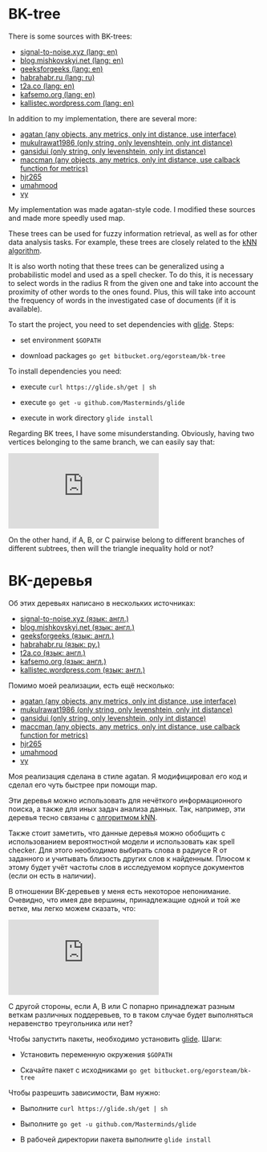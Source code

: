 # BK-tree

There is some sources with BK-trees:

* [signal-to-noise.xyz (lang: en)](http://signal-to-noise.xyz/post/bk-tree/)
* [blog.mishkovskyi.net (lang: en)](http://blog.mishkovskyi.net/posts/2015/Jul/31/implementing-bk-tree-in-clojure)
* [geeksforgeeks (lang: en)](http://www.geeksforgeeks.org/bk-tree-introduction-implementation/)
* [habrahabr.ru (lang: ru)](https://habrahabr.ru/post/114997/)
* [t2a.co (lang: en)](https://t2a.co/blog/index.php/spell-checking-or-search-engine-suggestions-using-bk-trees/)
* [kafsemo.org (lang: en)](http://www.kafsemo.org/2010/08/03_bk-tree-performance-notes.html)
* [kallistec.wordpress.com (lang: en)](https://kallistec.wordpress.com/tag/k-nearest-neighbors/)


In addition to my implementation, there are several more:

* [agatan (any objects, any metrics, only int distance, use interface)](https://github.com/agatan/bktree/blob/master/bktree.go)
* [mukulrawat1986 (only string, only levenshtein, only int distance)](https://github.com/mukulrawat1986/bktree-go/blob/master/bktree/bktree.go)
* [gansidui (only string, only levenshtein, only int distance)](https://github.com/gansidui/bktree/blob/master/bktree.go)
* [maccman (any objects, any metrics, only int distance, use calback function for metrics)](https://github.com/maccman/bktree/blob/master/bktree.go)
* [hjr265](https://github.com/hjr265/go-bktree/blob/master/bktree.go)
* [umahmood](https://github.com/umahmood/bktree/blob/master/bktree.go)
* [vy](https://github.com/vy/bk-tree)

My implementation was made agatan-style code. I modified these sources and made more speedly used map.

These trees can be used for fuzzy information retrieval, as well as for other data analysis tasks. For example, these trees are closely related to the [kNN algorithm](https://kallistec.wordpress.com/tag/k-nearest-neighbors/).

It is also worth noting that these trees can be generalized using a probabilistic model and used as a spell checker. To do this, it is necessary to select words in the radius R from the given one and take into account the proximity of other words to the ones found. Plus, this will take into account the frequency of words in the investigated case of documents (if it is available).

To start the project, you need to set dependencies with [glide](https://glide.readthedocs.io/en/latest/). Steps:

* set environment `$GOPATH`

* download packages `go get bitbucket.org/egorsteam/bk-tree`

To install dependencies you need:

* execute `curl https://glide.sh/get | sh`

* execute `go get -u github.com/Masterminds/glide`

* execute in work directory `glide install`

Regarding BK trees, I have some misunderstanding. Obviously, having two vertices belonging to the same branch, we can easily say that:

![f1](https://latex.codecogs.com/gif.latex?%5Crho%28A%2C%20B%29%20%5Cleq%20%5Crho%28A%2C%20C%29%20&plus;%20%5Crho%28C%2C%20B%29)

On the other hand, if A, B, or C pairwise belong to different branches of different subtrees, then will the triangle inequality hold or not?

# BK-деревья

Об этих деревьях написано в нескольких источниках:

* [signal-to-noise.xyz (язык: англ.)](http://signal-to-noise.xyz/post/bk-tree/)
* [blog.mishkovskyi.net (язык: англ.)](http://blog.mishkovskyi.net/posts/2015/Jul/31/implementing-bk-tree-in-clojure)
* [geeksforgeeks (язык: англ.)](http://www.geeksforgeeks.org/bk-tree-introduction-implementation/)
* [habrahabr.ru (язык: ру.)](https://habrahabr.ru/post/114997/)
* [t2a.co (язык: англ.)](https://t2a.co/blog/index.php/spell-checking-or-search-engine-suggestions-using-bk-trees/)
* [kafsemo.org (язык: англ.)](http://www.kafsemo.org/2010/08/03_bk-tree-performance-notes.html)
* [kallistec.wordpress.com (язык: англ.)](https://kallistec.wordpress.com/tag/k-nearest-neighbors/)


Помимо моей реализации, есть ещё несколько:

* [agatan (any objects, any metrics, only int distance, use interface)](https://github.com/agatan/bktree/blob/master/bktree.go)
* [mukulrawat1986 (only string, only levenshtein, only int distance)](https://github.com/mukulrawat1986/bktree-go/blob/master/bktree/bktree.go)
* [gansidui (only string, only levenshtein, only int distance)](https://github.com/gansidui/bktree/blob/master/bktree.go)
* [maccman (any objects, any metrics, only int distance, use calback function for metrics)](https://github.com/maccman/bktree/blob/master/bktree.go)
* [hjr265](https://github.com/hjr265/go-bktree/blob/master/bktree.go)
* [umahmood](https://github.com/umahmood/bktree/blob/master/bktree.go)
* [vy](https://github.com/vy/bk-tree)

Моя реализация сделана в стиле agatan. Я модифицировал его код и сделал его чуть быстрее при помощи map.

Эти деревья можно использовать для нечёткого информационного поиска, а также для иных задач анализа данных. Так, например, эти деревья тесно связаны с [алгоритмом kNN](https://kallistec.wordpress.com/tag/k-nearest-neighbors/).

Также стоит заметить, что данные деревья можно обобщить с использованием вероятностной модели и использовать как spell checker. Для этого необходимо выбирать слова в радиусе R от заданного и учитывать близость других слов к найденным. Плюсом к этому будет учёт частоты слов в исследуемом корпусе документов (если он есть в наличии).

В отношении BK-деревьев у меня есть некоторое непонимание. Очевидно, что имея две вершины, принадлежащие одной и той же ветке, мы легко можем сказать, что:

![f1](https://latex.codecogs.com/gif.latex?%5Crho%28A%2C%20B%29%20%5Cleq%20%5Crho%28A%2C%20C%29%20&plus;%20%5Crho%28C%2C%20B%29)

С другой стороны, если A, B или C попарно принадлежат разным веткам различных поддеревьев, то в таком случае будет выполняться неравенство треугольника или нет?

Чтобы запустить пакеты, необходимо установить [glide](https://glide.readthedocs.io/en/latest/). Шаги:

* Установить переменную окружения `$GOPATH`

* Скачайте пакет с исходниками `go get bitbucket.org/egorsteam/bk-tree`

Чтобы разрешить зависимости, Вам нужно:

* Выполните `curl https://glide.sh/get | sh`

* Выполните `go get -u github.com/Masterminds/glide`

* В рабочей директории пакета выполните `glide install`
